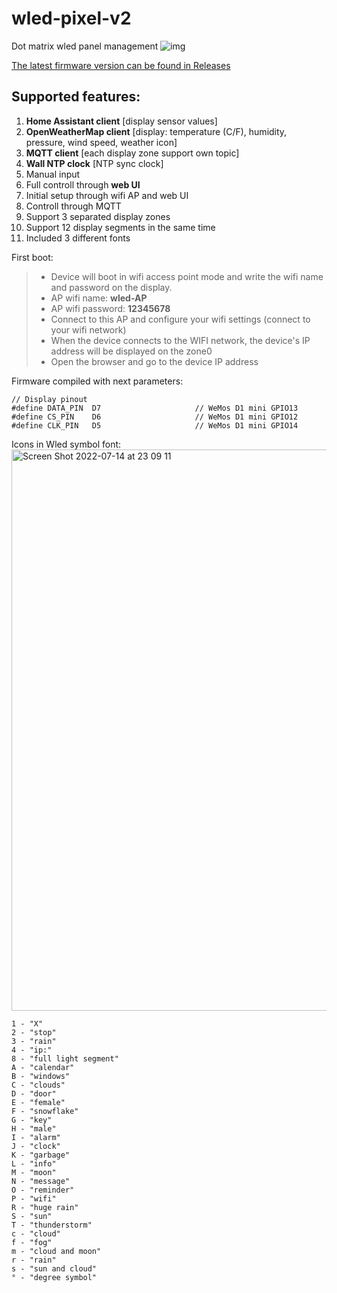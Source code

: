 # wled-pixel-v2
Dot matrix wled panel management
![img](https://raw.githubusercontent.com/widapro/wled-pixel-v2/master/img/main.jpg)

[The latest firmware version can be found in Releases](https://github.com/widapro/wled-pixel-v2/releases)

## Supported features:
1. **Home Assistant client** [display sensor values]
2. **OpenWeatherMap client** [display: temperature (C/F), humidity, pressure, wind speed, weather icon]
3. **MQTT client** [each display zone support own topic]
4. **Wall NTP clock** [NTP sync clock]
5. Manual input
6. Full controll through **web UI**
7. Initial setup through wifi AP and web UI
8. Controll through MQTT
9. Support 3 separated display zones
10. Support 12 display segments in the same time
11. Included 3 different fonts

First boot:
> - Device will boot in wifi access point mode and write the wifi name and password on the display.
> - AP wifi name: **wled-AP**
> - AP wifi password: **12345678**
> - Connect to this AP and configure your wifi settings (connect to your wifi network)
> - When the device connects to the WIFI network, the device's IP address will be displayed on the zone0
> - Open the browser and go to the device IP address

Firmware compiled with next parameters:
```
// Display pinout
#define DATA_PIN  D7                     // WeMos D1 mini GPIO13
#define CS_PIN    D6                     // WeMos D1 mini GPIO12
#define CLK_PIN   D5                     // WeMos D1 mini GPIO14
```

Icons in Wled symbol font:
<img width="898" alt="Screen Shot 2022-07-14 at 23 09 11" src="https://user-images.githubusercontent.com/6948905/179143312-908f9cda-a766-4928-9fb2-5f4c08b55dbc.png">

```
1 - "X"
2 - "stop"
3 - "rain"
4 - "ip:"
8 - "full light segment"
A - "calendar"
B - "windows"
C - "clouds"
D - "door"
E - "female"
F - "snowflake"
G - "key"
H - "male"
I - "alarm"
J - "clock"
K - "garbage"
L - "info"
M - "moon"
N - "message"
O - "reminder"
P - "wifi"
R - "huge rain"
S - "sun"
T - "thunderstorm"
c - "cloud"
f - "fog"
m - "cloud and moon"
r - "rain"
s - "sun and cloud"
° - "degree symbol"
```
